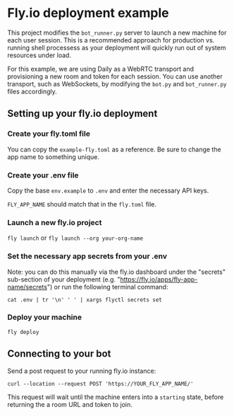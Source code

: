 # Fly.io deployment example

This project modifies the `bot_runner.py` server to launch a new machine for each user session. This is a recommended approach for production vs. running shell processess as your deployment will quickly run out of system resources under load.

For this example, we are using Daily as a WebRTC transport and provisioning a new room and token for each session. You can use another transport, such as WebSockets, by modifying the `bot.py` and `bot_runner.py` files accordingly.

## Setting up your fly.io deployment

### Create your fly.toml file

You can copy the `example-fly.toml` as a reference. Be sure to change the app name to something unique.

### Create your .env file

Copy the base `env.example` to `.env` and enter the necessary API keys.

`FLY_APP_NAME` should match that in the `fly.toml` file.

### Launch a new fly.io project

`fly launch` or `fly launch --org your-org-name`

### Set the necessary app secrets from your .env

Note: you can do this manually via the fly.io dashboard under the "secrets" sub-section of your deployment (e.g. "https://fly.io/apps/fly-app-name/secrets") or run the following terminal command:

`cat .env | tr '\n' ' ' | xargs flyctl secrets set`

### Deploy your machine

`fly deploy`

## Connecting to your bot

Send a post request to your running fly.io instance:

`curl --location --request POST 'https://YOUR_FLY_APP_NAME/'`

This request will wait until the machine enters into a `starting` state, before returning the a room URL and token to join.
